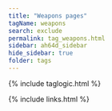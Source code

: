 ```yaml
---
title: "Weapons pages"
tagName: weapons
search: exclude
permalink: tag_weapons.html
sidebar: ah64d_sidebar
hide_sidebar: true
folder: tags
---
```


{% include taglogic.html %}

{% include links.html %}
